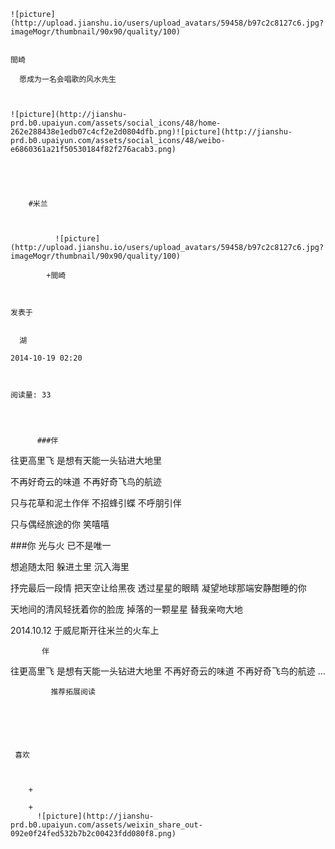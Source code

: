 
    
  
    ![picture](http://upload.jianshu.io/users/upload_avatars/59458/b97c2c8127c6.jpg?imageMogr/thumbnail/90x90/quality/100)
    

    間崎
  
      愿成为一名会唱歌的风水先生

  
  
    ![picture](http://jianshu-prd.b0.upaiyun.com/assets/social_icons/48/home-262e288438e1edb07c4cf2e2d0804dfb.png)![picture](http://jianshu-prd.b0.upaiyun.com/assets/social_icons/48/weibo-e6860361a21f50530184f82f276acab3.png)
  


    
      
        #米兰
        
          
            
              ![picture](http://upload.jianshu.io/users/upload_avatars/59458/b97c2c8127c6.jpg?imageMogr/thumbnail/90x90/quality/100)
            
            +間崎
        
        
    
    发表于 

    
      湖

    2014-10-19 02:20

    

    阅读量: 33
  


        
          ###伴
  往更高里飞
是想有天能一头钻进大地里

  不再好奇云的味道
不再好奇飞鸟的航迹

  只与花草和泥土作伴
不招蜂引蝶
不呼朋引伴

  只与偶经旅途的你
笑嘻嘻

###你
  光与火
已不是唯一

  想追随太阳
躲进土里
沉入海里

  抒完最后一段情
把天空让给黑夜
透过星星的眼睛
凝望地球那端安静酣睡的你

  天地间的清风轻抚着你的脸庞
掉落的一颗星星
替我亲吻大地

  2014.10.12 于威尼斯开往米兰的火车上


        
           伴 
 往更高里飞 是想有天能一头钻进大地里 
 不再好奇云的味道 不再好奇飞鸟的航迹 
 ...
      
    
    
      
      
      
          
             推荐拓展阅读
        
      
    
    
      
          
     喜欢

      
      
        +
                  
        +
          ![picture](http://jianshu-prd.b0.upaiyun.com/assets/weixin_share_out-092e0f24fed532b7b2c00423fdd080f8.png)
        
      
    
  


